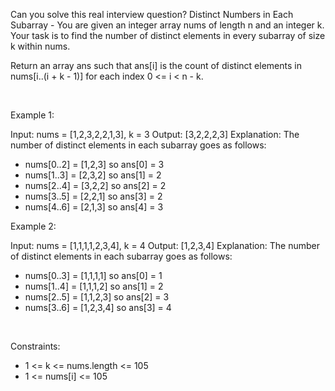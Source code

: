 Can you solve this real interview question? Distinct Numbers in Each Subarray - You are given an integer array nums of length n and an integer k. Your task is to find the number of distinct elements in every subarray of size k within nums.

Return an array ans such that ans[i] is the count of distinct elements in nums[i..(i + k - 1)] for each index 0 <= i < n - k.

 

Example 1:


Input: nums = [1,2,3,2,2,1,3], k = 3
Output: [3,2,2,2,3]
Explanation: The number of distinct elements in each subarray goes as follows:
- nums[0..2] = [1,2,3] so ans[0] = 3
- nums[1..3] = [2,3,2] so ans[1] = 2
- nums[2..4] = [3,2,2] so ans[2] = 2
- nums[3..5] = [2,2,1] so ans[3] = 2
- nums[4..6] = [2,1,3] so ans[4] = 3


Example 2:


Input: nums = [1,1,1,1,2,3,4], k = 4
Output: [1,2,3,4]
Explanation: The number of distinct elements in each subarray goes as follows:
- nums[0..3] = [1,1,1,1] so ans[0] = 1
- nums[1..4] = [1,1,1,2] so ans[1] = 2
- nums[2..5] = [1,1,2,3] so ans[2] = 3
- nums[3..6] = [1,2,3,4] so ans[3] = 4


 

Constraints:

 * 1 <= k <= nums.length <= 105
 * 1 <= nums[i] <= 105